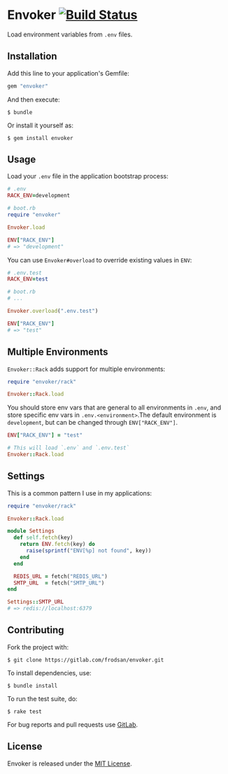 Envoker [![Build Status](https://travis-ci.org/frodsan/envoker.svg)](https://travis-ci.org/frodsan/envoker)
=======

Load environment variables from `.env` files.

Installation
------------

Add this line to your application's Gemfile:

```ruby
gem "envoker"
```

And then execute:

```
$ bundle
```

Or install it yourself as:

```
$ gem install envoker
```

Usage
-----

Load your `.env` file in the application bootstrap
process:

```ruby
# .env
RACK_ENV=development

# boot.rb
require "envoker"

Envoker.load

ENV["RACK_ENV"]
# => "development"
```

You can use `Envoker#overload` to override
existing values in `ENV`:

```ruby
# .env.test
RACK_ENV=test

# boot.rb
# ...

Envoker.overload(".env.test")

ENV["RACK_ENV"]
# => "test"
```

Multiple Environments
---------------------

`Envoker::Rack` adds support for multiple environments:

```ruby
require "envoker/rack"

Envoker::Rack.load
```

You should store env vars that are general to
all environments in `.env`, and store specific
env vars in `.env.<environment>`.The default
environment is `development`, but can be changed
through `ENV["RACK_ENV"]`.

```ruby
ENV["RACK_ENV"] = "test"

# This will load `.env` and `.env.test`
Envoker::Rack.load
```

Settings
--------

This is a common pattern I use in my applications:

```ruby
require "envoker/rack"

Envoker::Rack.load

module Settings
  def self.fetch(key)
    return ENV.fetch(key) do
      raise(sprintf("ENV[%p] not found", key))
    end
  end

  REDIS_URL = fetch("REDIS_URL")
  SMTP_URL  = fetch("SMTP_URL")
end

Settings::SMTP_URL
# => redis://localhost:6379
```

Contributing
------------

Fork the project with:

```
$ git clone https://gitlab.com/frodsan/envoker.git
```

To install dependencies, use:

```
$ bundle install
```

To run the test suite, do:

```
$ rake test
```

For bug reports and pull requests use [GitLab][issues].

License
-------

Envoker is released under the [MIT License][mit].

[mit]: http://www.opensource.org/licenses/MIT
[issues]: https://gitlab.com/frodsan/envoker/issues
